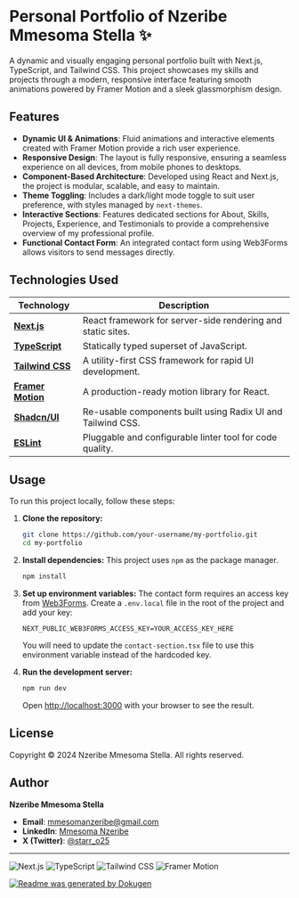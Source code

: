 # Personal Portfolio of Nzeribe Mmesoma Stella ✨

A dynamic and visually engaging personal portfolio built with Next.js, TypeScript, and Tailwind CSS. This project showcases my skills and projects through a modern, responsive interface featuring smooth animations powered by Framer Motion and a sleek glassmorphism design.

## Features

-   **Dynamic UI & Animations**: Fluid animations and interactive elements created with Framer Motion provide a rich user experience.
-   **Responsive Design**: The layout is fully responsive, ensuring a seamless experience on all devices, from mobile phones to desktops.
-   **Component-Based Architecture**: Developed using React and Next.js, the project is modular, scalable, and easy to maintain.
-   **Theme Toggling**: Includes a dark/light mode toggle to suit user preference, with styles managed by `next-themes`.
-   **Interactive Sections**: Features dedicated sections for About, Skills, Projects, Experience, and Testimonials to provide a comprehensive overview of my professional profile.
-   **Functional Contact Form**: An integrated contact form using Web3Forms allows visitors to send messages directly.

## Technologies Used

| Technology                                                    | Description                                            |
| ------------------------------------------------------------- | ------------------------------------------------------ |
| [**Next.js**](https://nextjs.org/)                            | React framework for server-side rendering and static sites. |
| [**TypeScript**](https://www.typescriptlang.org/)             | Statically typed superset of JavaScript.               |
| [**Tailwind CSS**](https://tailwindcss.com/)                  | A utility-first CSS framework for rapid UI development.  |
| [**Framer Motion**](https://www.framer.com/motion/)           | A production-ready motion library for React.           |
| [**Shadcn/UI**](https://ui.shadcn.com/)                       | Re-usable components built using Radix UI and Tailwind CSS. |
| [**ESLint**](https://eslint.org/)                             | Pluggable and configurable linter tool for code quality. |

## Usage

To run this project locally, follow these steps:

1.  **Clone the repository:**
    ```sh
    git clone https://github.com/your-username/my-portfolio.git
    cd my-portfolio
    ```

2.  **Install dependencies:**
    This project uses `npm` as the package manager.
    ```sh
    npm install
    ```

3.  **Set up environment variables:**
    The contact form requires an access key from [Web3Forms](https://web3forms.com/). Create a `.env.local` file in the root of the project and add your key:

    ```env
    NEXT_PUBLIC_WEB3FORMS_ACCESS_KEY=YOUR_ACCESS_KEY_HERE
    ```

    You will need to update the `contact-section.tsx` file to use this environment variable instead of the hardcoded key.

4.  **Run the development server:**
    ```sh
    npm run dev
    ```
    Open [http://localhost:3000](http://localhost:3000) with your browser to see the result.

## License

Copyright © 2024 Nzeribe Mmesoma Stella. All rights reserved.

## Author

**Nzeribe Mmesoma Stella**

-   **Email**: [mmesomanzeribe@gmail.com](mailto:mmesomanzeribe@gmail.com)
-   **LinkedIn**: [Mmesoma Nzeribe](https://www.linkedin.com/in/mmesoma-nzeribe)
-   **X (Twitter)**: [@starr\_o25](https://x.com/starr_o25?t=nxNCX4BgUDAwLW3J8ihPiA&s=09)

---

![Next.js](https://img.shields.io/badge/Next.js-000000?style=for-the-badge&logo=nextdotjs&logoColor=white)
![TypeScript](https://img.shields.io/badge/TypeScript-3178C6?style=for-the-badge&logo=typescript&logoColor=white)
![Tailwind CSS](https://img.shields.io/badge/Tailwind_CSS-38B2AC?style=for-the-badge&logo=tailwind-css&logoColor=white)
![Framer Motion](https://img.shields.io/badge/Framer_Motion-0055FF?style=for-the-badge&logo=framer&logoColor=white)

[![Readme was generated by Dokugen](https://img.shields.io/badge/Readme%20was%20generated%20by-Dokugen-brightgreen)](https://www.npmjs.com/package/dokugen)